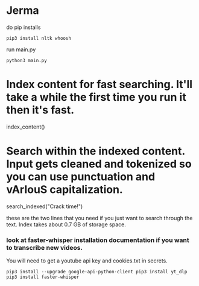 # Jerma
do pip installs


`pip3 install nltk whoosh`


run main.py


`python3 main.py`






   # Index content for fast searching. It'll take a while the first time you run it then it's fast.
   index_content()


   # Search within the indexed content. Input gets cleaned and tokenized so you can use punctuation and vArIouS capitalization.
   search_indexed("Crack time!")


these are the two lines that you need if you just want to search through the text. Index takes about 0.7 GB of storage space.








### look at faster-whisper installation documentation if you want to transcribe new videos.


You will need to get a youtube api key and cookies.txt in secrets.


`pip3 install --upgrade google-api-python-client
pip3 install yt_dlp
pip3 install faster-whisper
`

